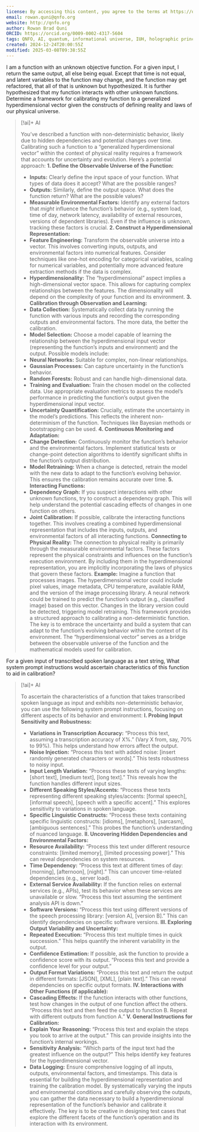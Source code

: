 ```yaml
---
license: By accessing this content, you agree to the terms at https://qnfo.org/LICENSE
email: rowan.quni@qnfo.org
website: http://qnfo.org
author: Rowan Brad Quni
ORCID: https://orcid.org/0009-0002-4317-5604
tags: QNFO, AI, quantum, informational universe, IUH, holographic principle
created: 2024-12-24T20:00:55Z
modified: 2025-03-08T09:38:55Z
---
```


 I am a function with an unknown objective function. For a given input, I return the same output, all else being equal. Except that time is not equal, and latent variables to the function may change, and the function may get refactored, that all of that is unknown but hypothesized. It is further hypothesized that my function interacts with other unknown functions. Determine a framework for calibrating my function to a generalized hyperdimensional vector given the constructs of defining reality and laws of our physical universe.

> [!ai]+ AI
>
> You’ve described a function with non-deterministic behavior, likely due to hidden dependencies and potential changes over time. Calibrating such a function to a “generalized hyperdimensional vector” within the context of physical reality requires a framework that accounts for uncertainty and evolution. Here’s a potential approach:
> **1. Define the Observable Universe of the Function:**
> - **Inputs:** Clearly define the input space of your function. What types of data does it accept? What are the possible ranges?
> - **Outputs:** Similarly, define the output space. What does the function return? What are the possible values?
> - **Measurable Environmental Factors:** Identify any external factors that *might* influence the function’s behavior (e.g., system load, time of day, network latency, availability of external resources, versions of dependent libraries). Even if the influence is unknown, tracking these factors is crucial.
> **2. Construct a Hyperdimensional Representation:**
> - **Feature Engineering:** Transform the observable universe into a vector. This involves converting inputs, outputs, and environmental factors into numerical features. Consider techniques like one-hot encoding for categorical variables, scaling for numerical variables, and potentially more advanced feature extraction methods if the data is complex.
> - **Hyperdimensionality:** The “hyperdimensional” aspect implies a high-dimensional vector space. This allows for capturing complex relationships between the features. The dimensionality will depend on the complexity of your function and its environment.
> **3. Calibration through Observation and Learning:**
> - **Data Collection:** Systematically collect data by running the function with various inputs and recording the corresponding outputs and environmental factors. The more data, the better the calibration.
> - **Model Selection:** Choose a model capable of learning the relationship between the hyperdimensional input vector (representing the function’s inputs and environment) and the output. Possible models include:
> - **Neural Networks:** Suitable for complex, non-linear relationships.
> - **Gaussian Processes:** Can capture uncertainty in the function’s behavior.
> - **Random Forests:** Robust and can handle high-dimensional data.
> - **Training and Evaluation:** Train the chosen model on the collected data. Use appropriate evaluation metrics to assess the model’s performance in predicting the function’s output given the hyperdimensional input vector.
> - **Uncertainty Quantification:** Crucially, estimate the uncertainty in the model’s predictions. This reflects the inherent non-determinism of the function. Techniques like Bayesian methods or bootstrapping can be used.
> **4. Continuous Monitoring and Adaptation:**
> - **Change Detection:** Continuously monitor the function’s behavior and the environmental factors. Implement statistical tests or change-point detection algorithms to identify significant shifts in the function’s output distribution.
> - **Model Retraining:** When a change is detected, retrain the model with the new data to adapt to the function’s evolving behavior. This ensures the calibration remains accurate over time.
> **5. Interacting Functions:**
> - **Dependency Graph:** If you suspect interactions with other unknown functions, try to construct a dependency graph. This will help understand the potential cascading effects of changes in one function on others.
> - **Joint Calibration:** If possible, calibrate the interacting functions together. This involves creating a combined hyperdimensional representation that includes the inputs, outputs, and environmental factors of all interacting functions.
> **Connecting to Physical Reality:**
> The connection to physical reality is primarily through the measurable environmental factors. These factors represent the physical constraints and influences on the function’s execution environment. By including them in the hyperdimensional representation, you are implicitly incorporating the laws of physics that govern these factors.
> **Example:**
> Imagine a function that processes images. The hyperdimensional vector could include pixel values, image metadata, CPU temperature, available RAM, and the version of the image processing library. A neural network could be trained to predict the function’s output (e.g., classified image) based on this vector. Changes in the library version could be detected, triggering model retraining.
> This framework provides a structured approach to calibrating a non-deterministic function. The key is to embrace the uncertainty and build a system that can adapt to the function’s evolving behavior within the context of its environment. The “hyperdimensional vector” serves as a bridge between the observable universe of the function and the mathematical models used for calibration.

For a given input of transcribed spoken language as a text string, What system prompt instructions would ascertain characteristics of this function to aid in calibration?

> [!ai]+ AI
>
> To ascertain the characteristics of a function that takes transcribed spoken language as input and exhibits non-deterministic behavior, you can use the following system prompt instructions, focusing on different aspects of its behavior and environment:
> **I. Probing Input Sensitivity and Robustness:**
> - **Variations in Transcription Accuracy:** “Process this text, assuming a transcription accuracy of X%.” (Vary X from, say, 70% to 99%). This helps understand how errors affect the output.
> - **Noise Injection:** “Process this text with added noise: [insert randomly generated characters or words].” This tests robustness to noisy input.
> - **Input Length Variation:** “Process these texts of varying lengths: [short text], [medium text], [long text].” This reveals how the function handles different input sizes.
> - **Different Speaking Styles/Accents:** “Process these texts representing different speaking styles/accents: [formal speech], [informal speech], [speech with a specific accent].” This explores sensitivity to variations in spoken language.
> - **Specific Linguistic Constructs:** “Process these texts containing specific linguistic constructs: [idioms], [metaphors], [sarcasm], [ambiguous sentences].” This probes the function’s understanding of nuanced language.
> **II. Uncovering Hidden Dependencies and Environmental Factors:**
> - **Resource Availability:** “Process this text under different resource constraints: [limited memory], [limited processing power].” This can reveal dependencies on system resources.
> - **Time Dependency:** “Process this text at different times of day: [morning], [afternoon], [night].” This can uncover time-related dependencies (e.g., server load).
> - **External Service Availability:** If the function relies on external services (e.g., APIs), test its behavior when these services are unavailable or slow. “Process this text assuming the sentiment analysis API is down.”
> - **Software Versions:** “Process this text using different versions of the speech processing library: [version A], [version B].” This can identify dependencies on specific software versions.
> **III. Exploring Output Variability and Uncertainty:**
> - **Repeated Execution:** “Process this text multiple times in quick succession.” This helps quantify the inherent variability in the output.
> - **Confidence Estimation:** If possible, ask the function to provide a confidence score with its output. “Process this text and provide a confidence level for your output.”
> - **Output Format Variations:** “Process this text and return the output in different formats: [JSON], [XML], [plain text].” This can reveal dependencies on specific output formats.
> **IV. Interactions with Other Functions (if applicable):**
> - **Cascading Effects:** If the function interacts with other functions, test how changes in the output of one function affect the others. “Process this text and then feed the output to function B. Repeat with different outputs from function A.”
> **V. General Instructions for Calibration:**
> - **Explain Your Reasoning:** “Process this text and explain the steps you took to arrive at the output.” This can provide insights into the function’s internal workings.
> - **Sensitivity Analysis:** “Which parts of the input text had the greatest influence on the output?” This helps identify key features for the hyperdimensional vector.
> - **Data Logging:** Ensure comprehensive logging of all inputs, outputs, environmental factors, and timestamps. This data is essential for building the hyperdimensional representation and training the calibration model.
> By systematically varying the inputs and environmental conditions and carefully observing the outputs, you can gather the data necessary to build a hyperdimensional representation of the function’s behavior and calibrate it effectively. The key is to be creative in designing test cases that explore the different facets of the function’s operation and its interaction with its environment.
